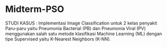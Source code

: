 # Midterm-PSO
STUDI KASUS : Implementasi Image Classification untuk 2 kelas penyakit Paru-paru yaitu Pneumonia Bacterial (PB) dan Pneumonia Viral (PV) menggunakan salah satu metode klasifikasi Machine Learning (ML) dengan tipe Supervised yaitu K-Nearest Neighbors (K-NN).
